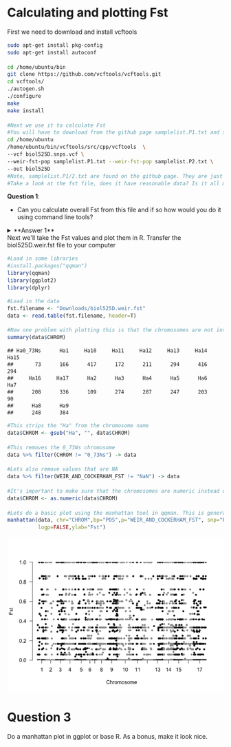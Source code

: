 # Calculating and plotting Fst

First we need to download and install vcftools
```bash
sudo apt-get install pkg-config
sudo apt-get install autoconf

cd /home/ubuntu/bin 
git clone https://github.com/vcftools/vcftools.git
cd vcftools/ 
./autogen.sh 
./configure	
make 
make install

#Next we use it to calculate Fst
#You will have to download from the github page samplelist.P1.txt and samplelist.P2.txt
cd /home/ubuntu
/home/ubuntu/bin/vcftools/src/cpp/vcftools  \
--vcf biol525D.snps.vcf \
--weir-fst-pop samplelist.P1.txt --weir-fst-pop samplelist.P2.txt \
--out biol525D
#Note, samplelist.P1/2.txt are found on the github page. They are just lists of samples for each population.
#Take a look at the fst file, does it have reasonable data? Is it all missing data?
```
**Question 1**:
* Can you calculate overall Fst from this file and if so how would you do it using command line tools?

<details> 
  <summary>**Answer 1**  </summary>
   ```bash
    Fst is a ratio so calculating the overall values requires summing the numerator and denominator for each locus, which we don't have. 
    To calculate the mean value using command line you could use awk '{if ($3 != "-nan") sum += $3; n++ } END { print sum / n; }' biol525D.weir.fst
```
</details>
Next we'll take the Fst values and plot them in R. Transfer the biol525D.weir.fst file to your computer


``` r
#Load in some libraries
#install.packages("qqman")
library(qqman)
library(ggplot2)
library(dplyr)
```

``` r
#Load in the data
fst.filename <- "Downloads/biol525D.weir.fst"
data <- read.table(fst.filename, header=T)

#Now one problem with plotting this is that the chromosomes are not intergers
summary(data$CHROM)
```

    ## Ha0_73Ns      Ha1     Ha10     Ha11     Ha12     Ha13     Ha14     Ha15 
    ##       73      166      417      172      211      294      416      294 
    ##     Ha16     Ha17      Ha2      Ha3      Ha4      Ha5      Ha6      Ha7 
    ##      208      336      109      274      287      247      203       90 
    ##      Ha8      Ha9 
    ##      248      384

``` r
#This strips the "Ha" from the chromosome name
data$CHROM <- gsub("Ha", "", data$CHROM)

#This removes the 0_73Ns chromosome
data %>% filter(CHROM != "0_73Ns") -> data

#Lets also remove values that are NA
data %>% filter(WEIR_AND_COCKERHAM_FST != "NaN") -> data

#It's important to make sure that the chromosomes are numeric instead of character
data$CHROM <- as.numeric(data$CHROM)

#Lets do a basic plot using the manhattan tool in qqman. This is generally designed for plotting pvalues from GWAS, but it works here.
manhattan(data, chr="CHROM",bp="POS",p="WEIR_AND_COCKERHAM_FST", snp="POS",
          logp=FALSE,ylab="Fst")
```

![](figure/fst1-1.png)

Question 3
==========

Do a manhattan plot in ggplot or base R. As a bonus, make it look nice.




